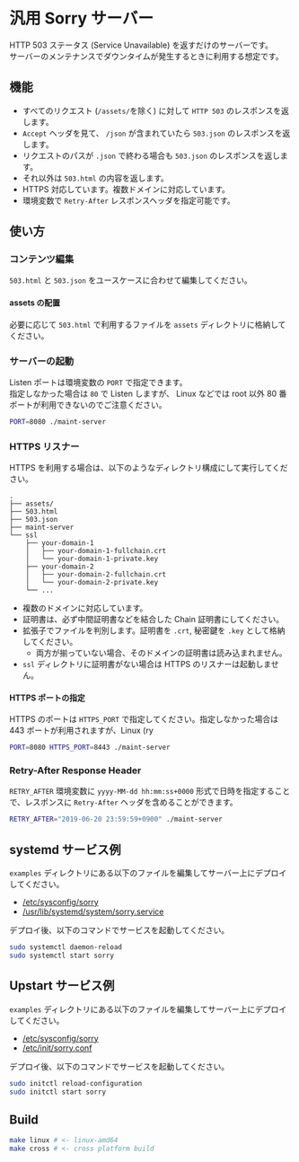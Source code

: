 # 汎用 Sorry サーバー

HTTP 503 ステータス (Service Unavailable) を返すだけのサーバーです。  
サーバーのメンテナンスでダウンタイムが発生するときに利用する想定です。  

## 機能

- すべてのリクエスト (`/assets/`を除く) に対して `HTTP 503` のレスポンスを返します。
- `Accept` ヘッダを見て、 `/json` が含まれていたら `503.json` のレスポンスを返します。
- リクエストのパスが `.json` で終わる場合も `503.json` のレスポンスを返します。
- それ以外は `503.html` の内容を返します。
- HTTPS 対応しています。複数ドメインに対応しています。
- 環境変数で `Retry-After` レスポンスヘッダを指定可能です。

## 使い方

### コンテンツ編集

`503.html` と `503.json` をユースケースに合わせて編集してください。

#### assets の配置

必要に応じて `503.html` で利用するファイルを `assets` ディレクトリに格納してください。

### サーバーの起動

Listen ポートは環境変数の `PORT` で指定できます。  
指定しなかった場合は `80` で Listen しますが、 Linux などでは root 以外 80 番ポートが利用できないのでご注意ください。

```sh
PORT=8080 ./maint-server
```

### HTTPS リスナー

HTTPS を利用する場合は、以下のようなディレクトリ構成にして実行してください。 

```
.
├── assets/
├── 503.html
├── 503.json
├── maint-server
└── ssl
    ├── your-domain-1
    │   ├── your-domain-1-fullchain.crt
    │   └── your-domain-1-private.key
    ├── your-domain-2
    │   ├── your-domain-2-fullchain.crt
    │   └── your-domain-2-private.key
    └── ...
```

- 複数のドメインに対応しています。  
- 証明書は、必ず中間証明書などを結合した Chain 証明書にしてください。
- 拡張子でファイルを判別します。証明書を `.crt`, 秘密鍵を `.key` として格納してください。
  - 両方が揃っていない場合、そのドメインの証明書は読み込まれません。
- `ssl` ディレクトリに証明書がない場合は HTTPS のリスナーは起動しません。

#### HTTPS ポートの指定

HTTPS のポートは `HTTPS_PORT` で指定してください。指定しなかった場合は 443 ポートが利用されますが、Linux (ry

```sh
PORT=8080 HTTPS_PORT=8443 ./maint-server
```
### Retry-After Response Header

`RETRY_AFTER` 環境変数に `yyyy-MM-dd hh:mm:ss+0000` 形式で日時を指定することで、レスポンスに `Retry-After` ヘッダを含めることができます。

```sh
RETRY_AFTER="2019-06-20 23:59:59+0900" ./maint-server
```

## systemd サービス例

`examples` ディレクトリにある以下のファイルを編集してサーバー上にデプロイしてください。

- [/etc/sysconfig/sorry](examples/systemd/etc/sysconfig/sorry)
- [/usr/lib/systemd/system/sorry.service](examples/systemd/usr/lib/systemd/system/sorry.service)

デプロイ後、以下のコマンドでサービスを起動してください。

```sh
sudo systemctl daemon-reload
sudo systemctl start sorry
```

## Upstart サービス例

`examples` ディレクトリにある以下のファイルを編集してサーバー上にデプロイしてください。

- [/etc/sysconfig/sorry](examples/upstart/etc/sysconfig/sorry)
- [/etc/init/sorry.conf](examples/upstart/etc/init/sorry.conf)

デプロイ後、以下のコマンドでサービスを起動してください。

```sh
sudo initctl reload-configuration
sudo initctl start sorry
```

## Build

```sh
make linux # <- linux-amd64
make cross # <- cross platform build
```
